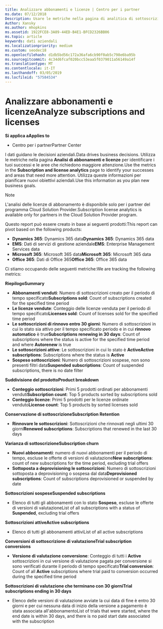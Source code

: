 ```yaml
---
title: Analizzare abbonamenti e licenze | Centro per i partner
ms.date: 07/12/2018
Description: Usare le metriche nella pagina di analitica di sottoscrizione e licenze per identificare i successi e le aree che richiedono maggiore attenzione.
Author: Xansky
ms.author: mhopkins
ms.assetid: 1922FCE8-3A89-44ED-B4E1-BFCD2326BB06
ms.topic: article
keywords: dati aziendali
ms.localizationpriority: medium
ms.custom: seodec18
ms.openlocfilehash: d1db5bd56c172a36afa6cb90f0ab5c798e6ba95b
ms.sourcegitcommit: 4c34d6fcaf020bcc53eaa5f0379011a56149a14f
ms.translationtype: MT
ms.contentlocale: it-IT
ms.lasthandoff: 03/05/2019
ms.locfileid: "57584534"
---
```

# <a name="analyze-subscriptions-and-licenses"></a><span data-ttu-id="95eed-104">Analizzare abbonamenti e licenze</span><span class="sxs-lookup"><span data-stu-id="95eed-104">Analyze subscriptions and licenses</span></span> 

<span data-ttu-id="95eed-105">**Si applica a**</span><span class="sxs-lookup"><span data-stu-id="95eed-105">**Applies to**</span></span>

- <span data-ttu-id="95eed-106">Centro per i partner</span><span class="sxs-lookup"><span data-stu-id="95eed-106">Partner Center</span></span>

<span data-ttu-id="95eed-107">I dati guidano le decisioni aziendali.</span><span class="sxs-lookup"><span data-stu-id="95eed-107">Data drives business decisions.</span></span> <span data-ttu-id="95eed-108">Utilizza le metriche nella pagina **Analisi di abbonamenti e licenze** per identificare i tuoi successi e le aree che richiedono maggiore attenzione.</span><span class="sxs-lookup"><span data-stu-id="95eed-108">Use the metrics in the **Subscription and license analytics** page to identify your successes and areas that need more attention.</span></span> <span data-ttu-id="95eed-109">Utilizza queste informazioni per pianificare nuovi obiettivi aziendali.</span><span class="sxs-lookup"><span data-stu-id="95eed-109">Use this information as you plan new business goals.</span></span>

> [!NOTE]
> <span data-ttu-id="95eed-110">L'analisi delle licenze di abbonamento è disponibile solo per i partner del programma Cloud Solution Provider.</span><span class="sxs-lookup"><span data-stu-id="95eed-110">Subscription license analytics is available only for partners in the Cloud Solution Provider program.</span></span>


<span data-ttu-id="95eed-111">Questo report può essere creato in base ai seguenti prodotti:</span><span class="sxs-lookup"><span data-stu-id="95eed-111">This report can pivot based on the following products:</span></span>

 - <span data-ttu-id="95eed-112">**Dynamics 365**: Dynamics 365 data</span><span class="sxs-lookup"><span data-stu-id="95eed-112">**Dynamics 365**: Dynamics 365 data</span></span>  
 - <span data-ttu-id="95eed-113">**EMS**: Dati di servizi di gestione aziendale</span><span class="sxs-lookup"><span data-stu-id="95eed-113">**EMS**: Enterprise Management Services data</span></span>  
 - <span data-ttu-id="95eed-114">**Microsoft 365**: Microsoft 365 data</span><span class="sxs-lookup"><span data-stu-id="95eed-114">**Microsoft 365**: Microsoft 365 data</span></span>  
 - <span data-ttu-id="95eed-115">**Office 365**: Dati di Office 365</span><span class="sxs-lookup"><span data-stu-id="95eed-115">**Office 365**: Office 365 data</span></span>  


<span data-ttu-id="95eed-116">Ci stiamo occupando delle seguenti metriche:</span><span class="sxs-lookup"><span data-stu-id="95eed-116">We are tracking the following metrics:</span></span>

<span data-ttu-id="95eed-117">**Riepilogo**</span><span class="sxs-lookup"><span data-stu-id="95eed-117">**Summary**</span></span>  
 - <span data-ttu-id="95eed-118">**Abbonamenti venduti**: Numero di sottoscrizioni creato per il periodo di tempo specificato</span><span class="sxs-lookup"><span data-stu-id="95eed-118">**Subscriptions sold**: Count of subscriptions created for the specified time period</span></span>  
 - <span data-ttu-id="95eed-119">**Le licenze vendute**: Conteggio delle licenze venduta per il periodo di tempo specificato</span><span class="sxs-lookup"><span data-stu-id="95eed-119">**Licenses sold**: Count of licenses sold for the specified time period</span></span>   
 - <span data-ttu-id="95eed-120">**Le sottoscrizioni di rinnovo entro 30 giorni**: Numero di sottoscrizioni in cui lo stato sia attivo per il tempo specificato periodo e in cui **rinnovo automatico** è true</span><span class="sxs-lookup"><span data-stu-id="95eed-120">**Subscriptions renewing in 30 days**: Count of subscriptions where the status is active for the specified time period and where **Autorenew** is true</span></span>
 - <span data-ttu-id="95eed-121">**Le sottoscrizioni attive**: Le sottoscrizioni in cui lo stato è **Active**</span><span class="sxs-lookup"><span data-stu-id="95eed-121">**Active subscriptions**: Subscriptions where the status is **Active**</span></span>  
 - <span data-ttu-id="95eed-122">**Sospeso sottoscrizioni**: Numero di sottoscrizioni sospese, non sono presenti filtri data</span><span class="sxs-lookup"><span data-stu-id="95eed-122">**Suspended subscriptions**: Count of suspended subscriptions, there is no date filter</span></span>  

<span data-ttu-id="95eed-123">**Suddivisione del prodotto**</span><span class="sxs-lookup"><span data-stu-id="95eed-123">**Product breakdown**</span></span>  
 - <span data-ttu-id="95eed-124">**Conteggio sottoscrizioni**: Primi 5 prodotti ordinati per abbonamenti venduti</span><span class="sxs-lookup"><span data-stu-id="95eed-124">**Subscription count**: Top 5 products sorted by subscriptions sold</span></span>  
 - <span data-ttu-id="95eed-125">**Conteggio licenze**: Primi 5 prodotti per le licenze ordinate venduto</span><span class="sxs-lookup"><span data-stu-id="95eed-125">**License count**: Top 5 products by sorted licenses sold</span></span>

<span data-ttu-id="95eed-126">**Conservazione di sottoscrizione**</span><span class="sxs-lookup"><span data-stu-id="95eed-126">**Subscription Retention**</span></span>
 - <span data-ttu-id="95eed-127">**Rinnovare le sottoscrizioni**: Sottoscrizioni che rinnovati negli ultimi 30 giorni</span><span class="sxs-lookup"><span data-stu-id="95eed-127">**Renewed subscriptions**: Subscriptions that renewed in the last 30 days</span></span>  

<span data-ttu-id="95eed-128">**Varianza di sottoscrizione**</span><span class="sxs-lookup"><span data-stu-id="95eed-128">**Subscription churn**</span></span>  
 - <span data-ttu-id="95eed-129">**Nuovi abbonamenti**: numero di nuovi abbonamenti per il periodo di tempo, escluse le offerte di versioni di valutazione</span><span class="sxs-lookup"><span data-stu-id="95eed-129">**New subscriptions**: count of new subscriptions for the time period, excluding trial offers</span></span>  
 - <span data-ttu-id="95eed-130">**Sottoposta a deprovisioning le sottoscrizioni**: Numero di sottoscrizioni sottoposta a deprovisioning o sospesa dal data</span><span class="sxs-lookup"><span data-stu-id="95eed-130">**Deprovisioned subscriptions**: Count of subscriptions deprovisioned or suspended by date</span></span>  

<span data-ttu-id="95eed-131">**Sottoscrizioni sospese**</span><span class="sxs-lookup"><span data-stu-id="95eed-131">**Suspended subscriptions**</span></span>  
 - <span data-ttu-id="95eed-132">Elenco di tutti gli abbonamenti con lo stato **Sospeso**, escluse le offerte di versioni di valutazione</span><span class="sxs-lookup"><span data-stu-id="95eed-132">List of all subscriptions with a status of **Suspended**, excluding trial offers</span></span>  
  
<span data-ttu-id="95eed-133">**Sottoscrizioni attive**</span><span class="sxs-lookup"><span data-stu-id="95eed-133">**Active subscriptions**</span></span>
 - <span data-ttu-id="95eed-134">Elenco di tutti gli abbonamenti attivi</span><span class="sxs-lookup"><span data-stu-id="95eed-134">List of all active subscriptions</span></span>  

<span data-ttu-id="95eed-135">**Conversioni di sottoscrizione di valutazione**</span><span class="sxs-lookup"><span data-stu-id="95eed-135">**Trial subscription conversions**</span></span>  
 - <span data-ttu-id="95eed-136">**Versione di valutazione conversione**: Conteggio di tutti i **Active** sottoscrizioni in cui versione di valutazione pagata per conversione si sono verificati durante il periodo di tempo specificato</span><span class="sxs-lookup"><span data-stu-id="95eed-136">**Trial conversion**: Count of all **Active** subscriptions where trial paid to conversion occurred during the specified time period</span></span>  

<span data-ttu-id="95eed-137">**Sottoscrizioni di valutazione che terminano con 30 giorni**</span><span class="sxs-lookup"><span data-stu-id="95eed-137">**Trial subscriptions ending in 30 days**</span></span>  
 - <span data-ttu-id="95eed-138">Elenco delle versioni di valutazione avviate la cui data di fine è entro 30 giorni e per cui nessuna data di inizio della versione a pagamento è stata associata all'abbonamento</span><span class="sxs-lookup"><span data-stu-id="95eed-138">List of trials that were started, where the end date is within 30 days, and there is no paid start date associated with the subscription</span></span>  

  